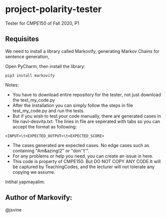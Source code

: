 # project-polarity-tester
Tester for CMPE150 of Fall 2020, P1

## Requisites
We need to install a library called Markovify, generating Markov Chains for sentence generation, 

Open PyCharm, then install the library:

```
pip3 install markovify
```
Notes:

- You have to download entire repository for the tester, not just download the test_my_code.py
- After the installation you can simply follow the steps in file test_my_code.py and run the tests.
- But if you wish to test your code manually, there are generated cases in file navi-desvita.txt. The 
lines in file are seperated with tabs so you can accept the format as following: 
```
<INPUT>\t<EXPECTED_OUTPUT>\t<EXPECTED_SCORE>
```
- The cases generated are expected cases. No edge cases such as containing "Am&azing!2" or "don''t'".
- For any problems or help you need, you can create an issue in here.
- This code is property of CMPE150. But DO NOT COPY ANY CODE.It will be captured by TeachingCodes, and the lecturer will not tolerate any copying we assume.

Intihal yapmayalim:
## Author of Markovify:
@jsvine